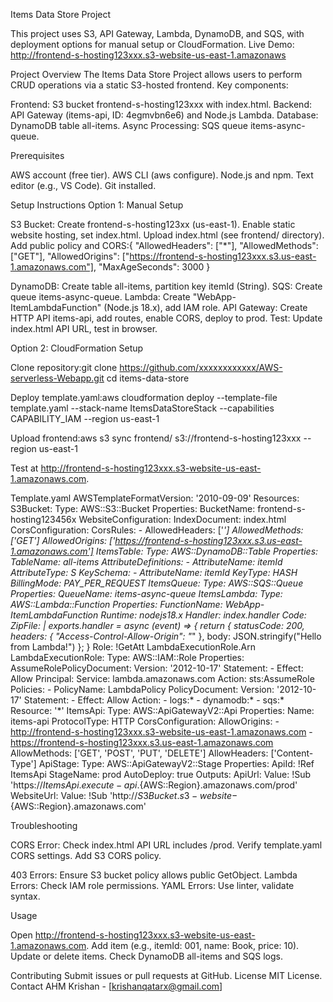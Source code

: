 Items Data Store Project

This project uses S3, API Gateway, Lambda, DynamoDB, and SQS, with deployment options for manual setup or CloudFormation.
Live Demo: http://frontend-s-hosting123xxx.s3-website-us-east-1.amazonaws

Project Overview
The Items Data Store Project allows users to perform CRUD operations via a static S3-hosted frontend. Key components:

Frontend: S3 bucket frontend-s-hosting123xxx with index.html.
Backend: API Gateway (items-api, ID: 4egmvbn6e6) and Node.js Lambda.
Database: DynamoDB table all-items.
Async Processing: SQS queue items-async-queue.

Prerequisites

AWS account (free tier).
AWS CLI (aws configure).
Node.js and npm.
Text editor (e.g., VS Code).
Git installed.

Setup Instructions
Option 1: Manual Setup

S3 Bucket:
Create frontend-s-hosting123xx (us-east-1).
Enable static website hosting, set index.html.
Upload index.html (see frontend/ directory).
Add public policy and CORS:{
  "AllowedHeaders": ["*"],
  "AllowedMethods": ["GET"],
  "AllowedOrigins": ["https://frontend-s-hosting123xxx.s3.us-east-1.amazonaws.com"],
  "MaxAgeSeconds": 3000
}




DynamoDB: Create table all-items, partition key itemId (String).
SQS: Create queue items-async-queue.
Lambda: Create "WebApp-ItemLambdaFunction" (Node.js 18.x), add IAM role.
API Gateway: Create HTTP API items-api, add routes, enable CORS, deploy to prod.
Test: Update index.html API URL, test in browser.

Option 2: CloudFormation Setup

Clone repository:git clone https://github.com/xxxxxxxxxxxx/AWS-serverless-Webapp.git
cd items-data-store


Deploy template.yaml:aws cloudformation deploy --template-file template.yaml --stack-name 
ItemsDataStoreStack --capabilities CAPABILITY_IAM --region us-east-1


Upload frontend:aws s3 sync frontend/ s3://frontend-s-hosting123xxx --region us-east-1


Test at http://frontend-s-hosting123xxx.s3-website-us-east-1.amazonaws.com.



Template.yaml
AWSTemplateFormatVersion: '2010-09-09'
Resources:
  S3Bucket:
    Type: AWS::S3::Bucket
    Properties:
      BucketName: frontend-s-hosting123456x
      WebsiteConfiguration:
        IndexDocument: index.html
      CorsConfiguration:
        CorsRules:
          - AllowedHeaders: ['*']
            AllowedMethods: ['GET']
            AllowedOrigins: ['https://frontend-s-hosting123xxx.s3.us-east-1.amazonaws.com']
  ItemsTable:
    Type: AWS::DynamoDB::Table
    Properties:
      TableName: all-items
      AttributeDefinitions:
        - AttributeName: itemId
          AttributeType: S
      KeySchema:
        - AttributeName: itemId
          KeyType: HASH
      BillingMode: PAY_PER_REQUEST
  ItemsQueue:
    Type: AWS::SQS::Queue
    Properties:
      QueueName: items-async-queue
  ItemsLambda:
    Type: AWS::Lambda::Function
    Properties:
      FunctionName: WebApp-ItemLambdaFunction
      Runtime: nodejs18.x
      Handler: index.handler
      Code:
        ZipFile: |
          exports.handler = async (event) => {
            return {
              statusCode: 200,
              headers: { "Access-Control-Allow-Origin": "*" },
              body: JSON.stringify("Hello from Lambda!")
            };
          }
      Role: !GetAtt LambdaExecutionRole.Arn
  LambdaExecutionRole:
    Type: AWS::IAM::Role
    Properties:
      AssumeRolePolicyDocument:
        Version: '2012-10-17'
        Statement:
          - Effect: Allow
            Principal:
              Service: lambda.amazonaws.com
            Action: sts:AssumeRole
      Policies:
        - PolicyName: LambdaPolicy
          PolicyDocument:
            Version: '2012-10-17'
            Statement:
              - Effect: Allow
                Action:
                  - logs:*
                  - dynamodb:*
                  - sqs:*
                Resource: '*'
  ItemsApi:
    Type: AWS::ApiGatewayV2::Api
    Properties:
      Name: items-api
      ProtocolType: HTTP
      CorsConfiguration:
        AllowOrigins:
          - http://frontend-s-hosting123xxx.s3-website-us-east-1.amazonaws.com
          - https://frontend-s-hosting123xxx.s3.us-east-1.amazonaws.com
        AllowMethods: ['GET', 'POST', 'PUT', 'DELETE']
        AllowHeaders: ['Content-Type']
  ApiStage:
    Type: AWS::ApiGatewayV2::Stage
    Properties:
      ApiId: !Ref ItemsApi
      StageName: prod
      AutoDeploy: true
Outputs:
  ApiUrl:
    Value: !Sub 'https://${ItemsApi}.execute-api.${AWS::Region}.amazonaws.com/prod'
  WebsiteUrl:
    Value: !Sub 'http://${S3Bucket}.s3-website-${AWS::Region}.amazonaws.com'




    

Troubleshooting

CORS Error:
Check index.html API URL includes /prod.
Verify template.yaml CORS settings.
Add S3 CORS policy.


403 Errors: Ensure S3 bucket policy allows public GetObject.
Lambda Errors: Check IAM role permissions.
YAML Errors: Use linter, validate syntax.

Usage

Open http://frontend-s-hosting123xxx.s3-website-us-east-1.amazonaws.com.
Add item (e.g., itemId: 001, name: Book, price: 10).
Update or delete items.
Check DynamoDB all-items and SQS logs.

Contributing
Submit issues or pull requests at GitHub.
License
MIT License.
Contact
AHM Krishan - [krishanqatarx@gmail.com]

